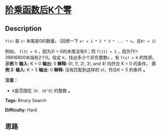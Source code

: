 # [阶乘函数后K个零][title]

## Description

 `f(x)` 是 `x!` 末尾是0的数量。（回想一下 `x! = 1 * 2 * 3 * ... * x`，且`0! = 1`）

例如， `f(3) = 0` ，因为3! = 6的末尾没有0；而 `f(11) = 2` ，因为11!= 39916800末端有2个0。给定
`K`，找出多少个非负整数`x` ，有 `f(x) = K` 的性质。
            **示例 1:    输入:** K = 0 **输出:** 5 **解释:**  0!, 1!, 2!, 3!, and 4! 均符合 K = 0 的条件。 **示例 2:    输入:** K = 5 **输出:** 0 **解释:** 没有匹配到这样的 x!，符合K = 5 的条件 **。**    

**注意：**

  * `K`是范围在 `[0, 10^9]` 的整数 **。**


**Tags:** Binary Search

**Difficulty:** Hard

## 思路

[title]: https://leetcode-cn.com/problems/preimage-size-of-factorial-zeroes-function
